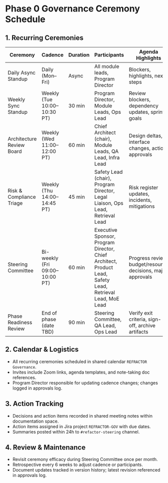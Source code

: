 # Phase 0 Governance Ceremony Schedule

## 1. Recurring Ceremonies
| Ceremony | Cadence | Duration | Participants | Agenda Highlights | Tooling |
|----------|---------|----------|--------------|-------------------|---------|
| Daily Async Standup | Daily (Mon–Fri) | Async | All module leads, Program Director | Blockers, highlights, next steps | Slack `#refactor-standup` thread |
| Weekly Sync Standup | Weekly (Tue 10:00–10:30 PT) | 30 min | Program Director, Module Leads, Ops Lead | Review blockers, dependency updates, sprint goals | Zoom (link in calendar) |
| Architecture Review Board | Weekly (Wed 11:00–12:00 PT) | 60 min | Chief Architect (chair), Module Leads, QA Lead, Infra Lead | Design deltas, interface changes, action approvals | Zoom + FigJam whiteboard |
| Risk & Compliance Triage | Weekly (Thu 14:00–14:45 PT) | 45 min | Safety Lead (chair), Program Director, Legal Liaison, Ops Lead, Retrieval Lead | Risk register updates, incidents, mitigations | Zoom + Jira risk board |
| Steering Committee | Bi-weekly (Fri 09:00–10:00 PT) | 60 min | Executive Sponsor, Program Director, Chief Architect, Product Lead, Safety Lead, Retrieval Lead, MoE Lead | Progress review, budget/resource decisions, major approvals | Zoom |
| Phase Readiness Review | End of phase (date TBD) | 90 min | Steering Committee, QA Lead, Ops Lead | Verify exit criteria, sign-off, archive artifacts | Hybrid: Zoom + Confluence workspace |

## 2. Calendar & Logistics
- All recurring ceremonies scheduled in shared calendar `REFRACTOR Governance`.
- Invites include Zoom links, agenda templates, and note-taking doc references.
- Program Director responsible for updating cadence changes; changes logged in approvals log.

## 3. Action Tracking
- Decisions and action items recorded in shared meeting notes within documentation space.
- Action items assigned in Jira project `REFRACTOR-GOV` with due dates.
- Summaries posted within 24h to `#refactor-steering` channel.

## 4. Review & Maintenance
- Revisit ceremony efficacy during Steering Committee once per month.
- Retrospective every 6 weeks to adjust cadence or participants.
- Document updates tracked in version history; latest revision referenced in approvals log.

